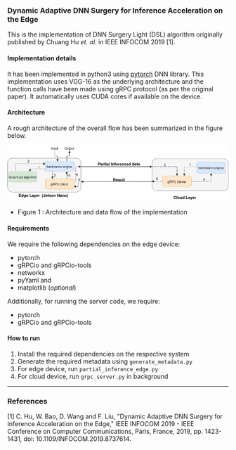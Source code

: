 ### Dynamic Adaptive DNN Surgery for Inference Acceleration on the Edge

This is the implementation of DNN Surgery Light (DSL) algorithm originally published by Chuang Hu _et. al._ in  IEEE INFOCOM 2019 [1]. 

#### Implementation details

It has been implemented in python3 using [pytorch](pytorch.org) DNN library. This implementation uses VGG-16 as the underlying architecture and the function calls have been made using gRPC protocol (as per the original paper). It automatically uses CUDA cores if available on the device.

#### Architecture
A rough architecture of the overall flow has been summarized in the figure below.

![architecture](images/1.png)
* Figure 1 : Architecture and data flow of the implementation

#### Requirements
We require the following dependencies on the edge device:
* pytorch
* gRPCio and gRPCio-tools
* networkx
* pyYaml and
* matplotlib (_optional_)

Additionally, for running the server code, we require:
* pytorch
* gRPCio and gRPCio-tools

#### How to run
1. Install the  required dependencies on the respective system
2. Generate the required metadata using `generate_metadata.py` 
3. For edge device, run `partial_inference_edge.py`
4. For cloud device, run `grpc_server.py` in background

---
### References

[1] C. Hu, W. Bao, D. Wang and F. Liu, "Dynamic Adaptive DNN Surgery for Inference Acceleration on the Edge," IEEE INFOCOM 2019 - IEEE Conference on Computer Communications, Paris, France, 2019, pp. 1423-1431, doi: 10.1109/INFOCOM.2019.8737614.